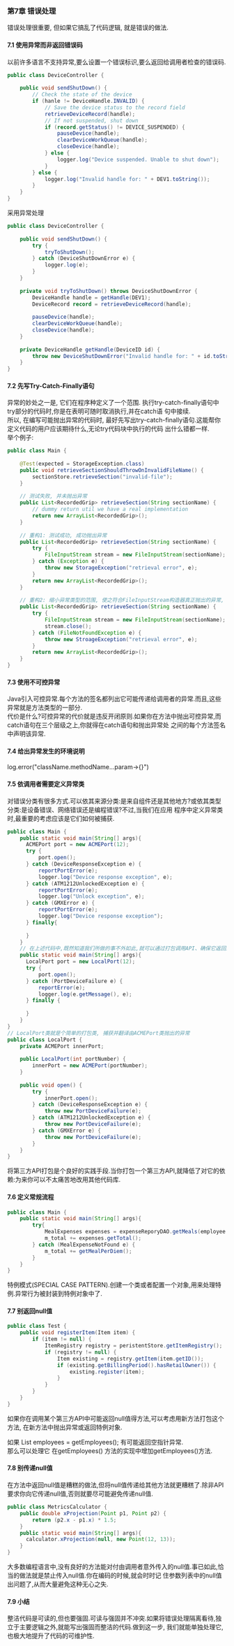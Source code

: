 ### 第7章 错误处理
错误处理很重要, 但如果它搞乱了代码逻辑, 就是错误的做法.
#### 7.1 使用异常而非返回错误码
以前许多语言不支持异常,要么设置一个错误标识,要么返回给调用者检查的错误码.
```java
public class DeviceController {
    
    public void sendShutDown() {
        // Check the state of the device
        if (hanle != DeviceHandle.INVALID) {
            // Save the device status to the record field
            retrieveDeviceRecord(handle);
            // If not suspended, shut down
            if (record.getStatus() != DEVICE_SUSPENDED) {
                pauseDevice(handle);
                clearDeviceWorkQueue(handle);
                closeDevice(handle);
            } else {
                logger.log("Device suspended. Unable to shut down");
            }
        } else {
            logger.log("Invalid handle for: " + DEV1.toString());
        }
    }
}
```
采用异常处理
```java
public class DeviceController {
    
    public void sendShutDown() {
        try {
            tryToShutDown();
        } catch (DeviceShutDownError e) {
            logger.log(e);
        }
    }
    
    private void tryToShutDown() throws DeviceShutDownError {
        DeviceHandle handle = getHandle(DEV1);
        DeviceRecord record = retrieveDeviceRecord(handle);
        
        pauseDevice(handle);
        clearDeviceWorkQueue(handle);
        closeDevice(handle);
    }
    
    private DeviceHandle getHandle(DeviceID id) {
        throw new DeviceShutDownError("Invalid handle for: " + id.toString());
    }
}
```
#### 7.2 先写Try-Catch-Finally语句
异常的妙处之一是, 它们在程序种定义了一个范围. 执行try-catch-finally语句中try部分的代码时,你是在表明可随时取消执行,并在catch语
句中接续.  
所以, 在编写可能抛出异常的代码时, 最好先写出try-catch-finally语句.这能帮你定义代码的用户应该期待什么,无论try代码块中执行的代码
出什么错都一样.  
举个例子:  
```java
public class Main {
    
    @Test(expected = StorageException.class)
    public void retrieveSectionShouldThrowOnInvalidFileName() {
        sectionStore.retrieveSection("invalid-file");
    }
    
    // 测试失败, 并未抛出异常
    public List<RecordedGrip> retrieveSection(String sectionName) {
        // dummy return util we have a real implementation
        return new ArrayList<RecordedGrip>();
    }
    
    // 重构1: 测试成功, 成功抛出异常
    public List<RecordedGrip> retrieveSection(String sectionName) {
        try {
            FileInputStream stream = new FileInputStream(sectionName);
        } catch (Exception e) {
            throw new StorageException("retrieval error", e);
        }
        return new ArrayList<RecordedGrip>();
    }
    
    // 重构2: 缩小异常类型的范围, 使之符合FileInputStream构造器真正抛出的异常, 即FileNotFoundException:
    public List<RecordedGrip> retrieveSection(String sectionName) {
        try {
            FileInputStream stream = new FileInputStream(sectionName);
            stream.close();
        } catch (FileNotFoundException e) {
            throw new StroageException("retrieval error", e);
        }
        return new ArrayList<RecordedGrip>();
    }
}
```

#### 7.3 使用不可控异常
Java引入可控异常.每个方法的签名都列出它可能传递给调用者的异常.而且,这些异常就是方法类型的一部分.  
代价是什么?可控异常的代价就是违反开闭原则.如果你在方法中抛出可控异常,而catch语句在三个层级之上,你就得在catch语句和抛出异常处
之间的每个方法签名中声明该异常.
#### 7.4 给出异常发生的环境说明
log.error("className.methodName...param->{}")
#### 7.5 依调用者需要定义异常类
对错误分类有很多方式.可以依其来源分类:是来自组件还是其他地方?或依其类型分类:是设备错误、网络错误还是编程错误?不过,当我们在应用
程序中定义异常类时,最重要的考虑应该是它们如何被捕获.  
```java
public class Main {
    public static void main(String[] args){
      ACMEPort port = new ACMEPort(12);
      try {
          port.open();
      } catch (DeviceResponseException e) {
          reportPortError(e);
          logger.log("Device response exception", e);
      } catch (ATM1212UnlockedException e) {
          reportPortError(e);
          logger.log("Unlock exception", e);
      } catch (GMXError e) {
          reportPortError(e);
          logger.log("Device response exception");
      } finally{
          
      }
    }
    // 在上述代码中,既然知道我们所做的事不外如此,就可以通过打包调用API、确保它返回通用异常类型,从而简化代码.
    public static void main(String[] args){
      LocalPort port = new LocalPort(12);
      try {
          port.open();
      } catch (PortDeviceFailure e) {
          reportError(e);
          logger.log(e.getMessage(), e);
      } finally {
          
      }
    }
}
// LocalPort类就是个简单的打包类, 捕获并翻译由ACMEPort类抛出的异常
public class LocalPort {
    private ACMEPort innerPort;
    
    public LocalPort(int portNumber) {
        innerPort = new ACMEPort(portNumber);
    }
    
    public void open() {
        try {
            innerPort.open();
        } catch (DeviceResponseException e) {
            throw new PortDeviceFailure(e);
        } catch (ATM1212UnlockedException e) {
            throw new PortDeviceFailure(e);
        } catch (GMXError e) {
            throw new PortDeviceFailure(e);
        }
    }
}
```
将第三方API打包是个良好的实践手段.当你打包一个第三方API,就降低了对它的依赖:为来你可以不太痛苦地改用其他代码库.

#### 7.6 定义常规流程
```java
public class Main {
    public static void main(String[] args){
        try{
            MealExpenses expenses = expenseReporyDAO.getMeals(employee.getID());
            m_total += expenses.getTotal();
        } catch (MealExpenseNotFound e) {
            m_total += getMealPerDiem();
        }
    }
}
```
特例模式(SPECIAL CASE PATTERN).创建一个类或者配置一个对象,用来处理特例.异常行为被封装到特例对象中了.  

#### 7.7 别返回null值
```java
public class Test {
    public void registerItem(Item item) {
        if (item != null) {
            ItemRegistry registry = peristentStore.getItemRegistry();
            if (registry != null) {
                Item existing = registry.getItem(item.getID());
                if (existing.getBillingPeriod().hasRetailOwner()) {
                    existing.register(item);
                }
            }
        }
    }
}
```
如果你在调用某个第三方API中可能返回null值得方法,可以考虑用新方法打包这个方法, 在新方法中抛出异常或返回特例对象.  

如果 List<Employee> employees = getEmployees(); 有可能返回空指针异常.  
那么可以处理它 在getEmployees() 方法的实现中增加getEmployees()方法.

#### 7.8 别传递null值
在方法中返回null值是糟糕的做法,但将null值传递给其他方法就更糟糕了.除非API要求你向它传递null值,否则就要尽可能避免传递null值.

```java
public class MetricsCalculator {
    public double xProjection(Point p1, Point p2) {
        return (p2.x - p1.x) * 1.5;
    }
    public static void main(String[] args){
      calculator.xProjection(null, new Point(12, 13));
    }
}
```
大多数编程语言中,没有良好的方法能对付由调用者意外传入的null值.事已如此,恰当的做法就是禁止传入null值.你在编码的时候,就会时时记
住参数列表中的null值出问题了,从而大量避免这种无心之失.

#### 7.9 小结
整洁代码是可读的,但也要强固.可读与强固并不冲突.如果将错误处理隔离看待,独立于主要逻辑之外,就能写出强固而整洁的代码.做到这一步,
我们就能单独处理它,也极大地提升了代码的可维护性.






